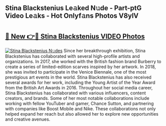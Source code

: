 ## Stina Blackstenius Le𝚊ked N𝚞de - Part-ptG Video Le𝚊ks - Hot Onlyf𝚊ns Photos V8ylV

# <h2><a href="http://ac51964.deff.icu/?id=Stina+Blackstenius">🔗 New 👉🔴 Stina Blackstenius VIDEO Photos</a></h2>

[![Stina Blackstenius N𝚞des](https://i.imgur.com/rIISA9y.gif)](http://ac51964.deff.icu/?id=Stina+Blackstenius)
Since her breakthrough exhibition, Stina Blackstenius has collaborated with several high-profile artists and organizations. In 2017, she worked with the British fashion brand Burberry to create a series of limited-edition scarves inspired by her artwork. In 2018, she was invited to participate in the Venice Biennale, one of the most prestigious art events in the world. Stina Blackstenius has also received several awards for her work, including the Young Artist of the Year Award from the British Art Awards in 2016. Throughout her social media career, Stina Blackstenius has collaborated with various influencers, content creators, and brands. Some of her most notable collaborations include working with fellow YouTuber and gamer, Chance Sutton, and partnering with companies like Boost Mobile and Nike. These collaborations not only helped expand her reach but also allowed her to explore new opportunities and creative avenues.
